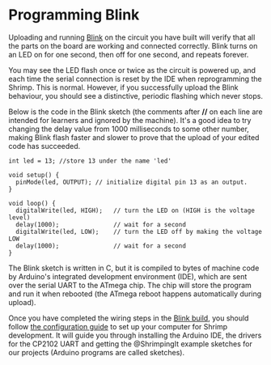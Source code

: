 # Programming Blink

Uploading and running <a href="http://www.arduino.cc/en/Tutorial/Blink" target="_blank">Blink</a> on the circuit you have built will verify that all the parts on the board are working and connected correctly. Blink turns on an LED on for one second, then off for one second, and repeats forever.

You may see the LED flash once or twice as the circuit is powered up, and each time the serial connection is reset by the IDE when reprogramming the Shrimp. This is normal. However, if you successfully upload the Blink behaviour, you should see a distinctive, periodic flashing which never stops.

Below is the code in the Blink sketch (the comments after **//** on each line are intended for learners and ignored by the machine). It's a good idea to try changing the delay value from 1000 milliseconds to some other number, making Blink flash faster and slower to prove that the upload of your edited code has succeeded.

```
int led = 13; //store 13 under the name 'led'

void setup() {
  pinMode(led, OUTPUT); // initialize digital pin 13 as an output.
}

void loop() {
  digitalWrite(led, HIGH);   // turn the LED on (HIGH is the voltage level)
  delay(1000);               // wait for a second
  digitalWrite(led, LOW);    // turn the LED off by making the voltage LOW
  delay(1000);               // wait for a second
}
```

The Blink sketch is written in C, but it is compiled to bytes of machine code by Arduino's integrated development environment (IDE), which are sent over the serial UART to the ATmega chip. The chip will store the program and run it when rebooted (the ATmega reboot happens automatically during upload).


Once you have completed the wiring steps in the [Blink build](build.html), you should follow [the configuration guide](../shrimp/program.html) to set up your computer for Shrimp development. It will guide you through installing the Arduino IDE, the drivers for the CP2102 UART and getting the @ShrimpingIt example sketches for our projects (Arduino programs are called sketches).